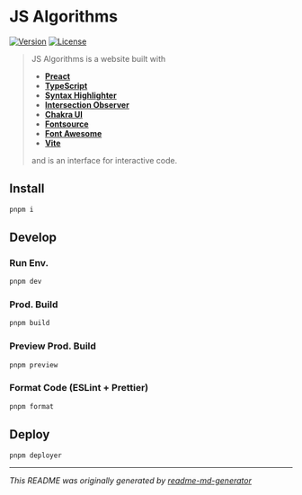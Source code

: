 # JS Algorithms
[![Version](https://img.shields.io/badge/dynamic/json?url=https://raw.githubusercontent.com/eldarlrd/js-algorithms/main/package.json&query=version&logo=git-extensions&label=version&labelColor=475569&color=0284c7)](https://github.com/eldarlrd/js-algorithms/blob/main/package.json)
[![License](https://img.shields.io/badge/dynamic/json?url=https://raw.githubusercontent.com/eldarlrd/js-algorithms/main/package.json&query=license&logo=open-source-initiative&logoColor=fff&label=license&labelColor=475569&color=c026d3)](https://github.com/eldarlrd/js-algorithms/blob/main/LICENSE)

> JS Algorithms is a website built with
> - **[Preact](https://preactjs.com)**
> - **[TypeScript](https://typescriptlang.org)**
> - **[Syntax Highlighter](https://react-syntax-highlighter.github.io/react-syntax-highlighter)**
> - **[Intersection Observer](https://react-intersection-observer.vercel.app)**
> - **[Chakra UI](https://chakra-ui.com)**
> - **[Fontsource](https://fontsource.org)**
> - **[Font Awesome](https://fontawesome.com)**
> - **[Vite](https://vite.dev)**
>
> and is an interface for interactive code.

## Install
```sh
pnpm i
```
## Develop
### Run Env.
```sh
pnpm dev
```
### Prod. Build
```sh
pnpm build
```
### Preview Prod. Build
```sh
pnpm preview
```
### Format Code (ESLint + Prettier)
```sh
pnpm format
```
## Deploy
```sh
pnpm deployer
```
***
*This README was originally generated by [readme-md-generator](https://github.com/kefranabg/readme-md-generator)*
